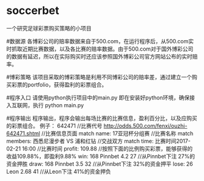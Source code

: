 # soccerbet
一个研究足球彩票购买策略的小项目

#数据源
各博彩公司的赔率数据来自于500.com，在运行程序后，从500.com实时抓取近期比赛数据，以及各比赛的赔率数据。由于500.com对于国外博彩公司的数据有延迟，所以在实际购买时还应该参照国外博彩公司官方网站公布的实时赔率。

#博彩策略
该项目采取的博彩策略是利用不同博彩公司的赔率差，通过建立一个购买彩票的portfolio，获得盈利的彩票组合。

#程序入口
请使用python执行项目中的main.py
即在安装好python环境，确保接入互联网，执行 python main.py

#程序输出
程序输出，程序会输出每场比赛的比赛信息，盈利百分比，以及应购买的彩票组合。
例子：
		642471                                              //比赛代号
		http://odds.500.com/fenxi/ouzhi-642471.shtml        //比赛信息页面
		match name:	17亚冠杯分组赛                            //比赛名称
		match members:	西悉尼漫步者 VS 浦和红钻               //交战双方
		match time:	比赛时间2017-02-21 16:00                 //比赛时间
		profit:	109.88                                      //按照下面的比例购买彩票，能够获得的收益109.88%，即盈利9.88%
		win:	168 Pinnbet	4.2	27                          //从Pinnbet下注 27%的资金押胜
		draw:	168 Pinnbet	3.5	32                          //从Pinnbet下注 32%的资金押平
		lose:	26 Leon	2.68	41                          //从Leon下注 41%的资金押负